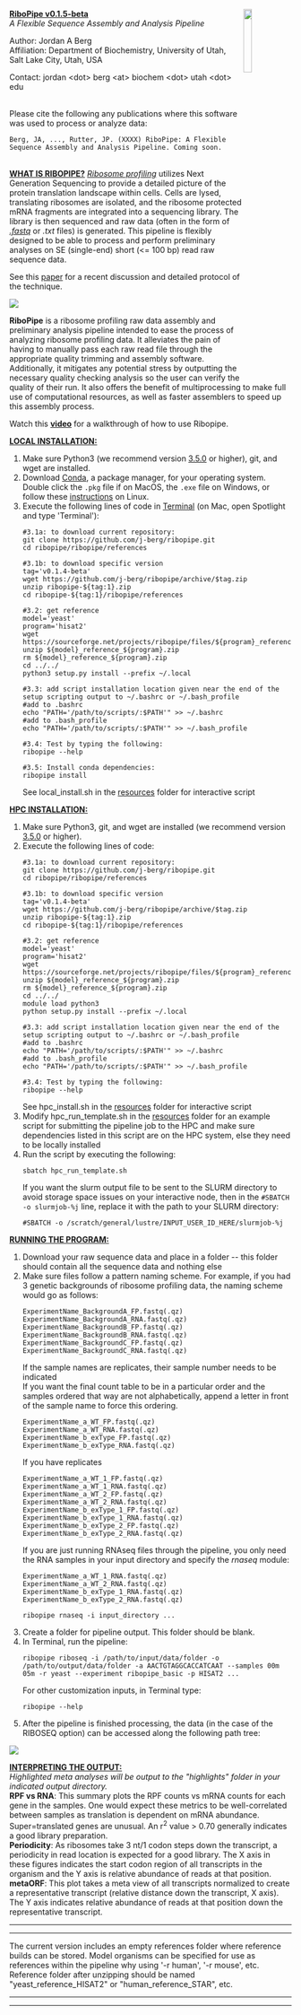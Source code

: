 <p><img src="https://github.com/RiboPipe/ribopipe/blob/master/docs/content/ribopipe.png" class="center" width="17%" height="17%" align="right">

<b><u>RiboPipe v0.1.5-beta</u></b>   
<i>A Flexible Sequence Assembly and Analysis Pipeline</i>  

Author: Jordan A Berg   
Affiliation: Department of Biochemistry, University of Utah, Salt Lake City, Utah, USA  

Contact: jordan \<dot\> berg \<at\> biochem \<dot\> utah \<dot\> edu </p>
<br />
Please cite the following any publications where this software was used to process or analyze data:   
```
Berg, JA, ..., Rutter, JP. (XXXX) RiboPipe: A Flexible Sequence Assembly and Analysis Pipeline. Coming soon.
```
<br />
<b><u>WHAT IS RIBOPIPE?</u></b>   
<i><a href="https://en.wikipedia.org/wiki/Ribosome_profiling">Ribosome profiling</a></i> utilizes Next Generation Sequencing to provide a detailed picture of the protein translation landscape within cells. Cells are lysed, translating ribosomes are isolated, and the ribosome protected mRNA fragments are integrated into a sequencing library. The library is then sequenced and raw data (often in the form of <i><a href="http://support.illumina.com/content/dam/illumina-support/help/BaseSpaceHelp_v2/Content/Vault/Informatics/Sequencing_Analysis/BS/swSEQ_mBS_FASTQFiles.htm">.fastq</a></i> or <i>.txt</i> files) is generated. This pipeline is flexibly designed to be able to process and perform preliminary analyses on SE (single-end) short (<= 100 bp) read raw sequence data.   

See this <a href="https://www.ncbi.nlm.nih.gov/pubmed/28579404">paper</a> for a recent discussion and detailed protocol of the technique.   


<img src="https://github.com/RiboPipe/ribopipe/blob/master/docs/content/riboseq_overview.png" class="center">

<b>RiboPipe</b> is a ribosome profiling raw data assembly and preliminary analysis pipeline intended to ease the process of analyzing ribosome profiling data. It alleviates the pain of having to manually pass each raw read file through the appropriate quality trimming and assembly software. Additionally, it mitigates any potential stress by outputting the necessary quality checking analysis so the user can verify the quality of their run. It also offers the benefit of multiprocessing to make full use of computational resources, as well as faster assemblers to speed up this assembly process.   

Watch this <a href=""><b>video</b></a> for a walkthrough of how to use Ribopipe.

<b><u>LOCAL INSTALLATION:</u></b>   
1)  Make sure Python3 (we recommend version <a href='https://www.python.org/downloads/release/python-364/'>3.5.0</a> or higher), git, and wget are installed.   
2)  Download <a href='https://www.anaconda.com/download/#macos'>Conda</a>, a package manager, for your operating system. Double click the ```.pkg``` file if on MacOS, the ```.exe``` file on Windows, or follow these <a href='https://conda.io/docs/user-guide/install/linux.html#install-linux-silent'>instructions</a> on Linux.    
3)  Execute the following lines of code in <a href="https://www.imore.com/how-use-terminal-mac-when-you-have-no-idea-where-start">Terminal</a> (on Mac, open Spotlight and type 'Terminal'):    
      ```linux
      #3.1a: to download current repository:
      git clone https://github.com/j-berg/ribopipe.git
      cd ribopipe/ribopipe/references

      #3.1b: to download specific version
      tag='v0.1.4-beta'
      wget https://github.com/j-berg/ribopipe/archive/$tag.zip
      unzip ribopipe-${tag:1}.zip
      cd ribopipe-${tag:1}/ribopipe/references

      #3.2: get reference
      model='yeast'
      program='hisat2'
      wget https://sourceforge.net/projects/ribopipe/files/${program}_references/${model}_reference_${program}.zip
      unzip ${model}_reference_${program}.zip
      rm ${model}_reference_${program}.zip
      cd ../../
      python3 setup.py install --prefix ~/.local

      #3.3: add script installation location given near the end of the setup scripting output to ~/.bashrc or ~/.bash_profile
      #add to .bashrc
      echo "PATH='/path/to/scripts/:$PATH'" >> ~/.bashrc
      #add to .bash_profile
      echo "PATH='/path/to/scripts/:$PATH'" >> ~/.bash_profile

      #3.4: Test by typing the following:
      ribopipe --help

      #3.5: Install conda dependencies:
      ribopipe install
      ```
    See local_install.sh in the <a href="https://github.com/j-berg/ribopipe/">resources</a> folder for interactive script

<b><u>HPC INSTALLATION:</u></b>   
1)  Make sure Python3, git, and wget are installed (we recommend version <a href='https://www.python.org/downloads/release/python-364/'>3.5.0</a> or higher).   
2)  Execute the following lines of code:   
      ```linux
      #3.1a: to download current repository:
      git clone https://github.com/j-berg/ribopipe.git
      cd ribopipe/ribopipe/references

      #3.1b: to download specific version
      tag='v0.1.4-beta'
      wget https://github.com/j-berg/ribopipe/archive/$tag.zip
      unzip ribopipe-${tag:1}.zip
      cd ribopipe-${tag:1}/ribopipe/references

      #3.2: get reference
      model='yeast'
      program='hisat2'
      wget https://sourceforge.net/projects/ribopipe/files/${program}_references/${model}_reference_${program}.zip
      unzip ${model}_reference_${program}.zip
      rm ${model}_reference_${program}.zip
      cd ../../
      module load python3
      python setup.py install --prefix ~/.local

      #3.3: add script installation location given near the end of the setup scripting output to ~/.bashrc or ~/.bash_profile
      #add to .bashrc
      echo "PATH='/path/to/scripts/:$PATH'" >> ~/.bashrc
      #add to .bash_profile
      echo "PATH='/path/to/scripts/:$PATH'" >> ~/.bash_profile

      #3.4: Test by typing the following:
      ribopipe --help
      ```
    See hpc_install.sh in the <a href="https://github.com/j-berg/ribopipe/">resources</a> folder for interactive script
3)  Modify hpc_run_template.sh in the <a href="https://github.com/j-berg/ribopipe/">resources</a> folder for an example script for submitting the pipeline job to the HPC and make sure dependencies listed in this script are on the HPC system, else they need to be locally installed    
4)  Run the script by executing the following:
      ```linux
      sbatch hpc_run_template.sh
      ```
    If you want the slurm output file to be sent to the SLURM directory to avoid storage space issues on your interactive node, then in the `#SBATCH -o slurmjob-%j` line, replace it with the path to your SLURM directory:
    ```linux
    #SBATCH -o /scratch/general/lustre/INPUT_USER_ID_HERE/slurmjob-%j
    ```   

<b><u>RUNNING THE PROGRAM:</u></b>   
1)  Download your raw sequence data and place in a folder -- this folder should contain all the sequence data and nothing else  
2)  Make sure files follow a pattern naming scheme. For example, if you had 3 genetic backgrounds of ribosome profiling data, the naming scheme would go as follows:  
     ```linux
     ExperimentName_BackgroundA_FP.fastq(.qz)  
     ExperimentName_BackgroundA_RNA.fastq(.qz)  
     ExperimentName_BackgroundB_FP.fastq(.qz)  
     ExperimentName_BackgroundB_RNA.fastq(.qz)  
     ExperimentName_BackgroundC_FP.fastq(.qz)  
     ExperimentName_BackgroundC_RNA.fastq(.qz)
     ```
    If the sample names are replicates, their sample number needs to be indicated  
    If you want the final count table to be in a particular order and the samples ordered that way are not alphabetically, append a letter in front of the sample name to force this ordering.  
      ```linux
      ExperimentName_a_WT_FP.fastq(.qz)  
      ExperimentName_a_WT_RNA.fastq(.qz)  
      ExperimentName_b_exType_FP.fastq(.qz)  
      ExperimentName_b_exType_RNA.fastq(.qz)  
      ```
    If you have replicates
      ```linux
      ExperimentName_a_WT_1_FP.fastq(.qz)  
      ExperimentName_a_WT_1_RNA.fastq(.qz)  
      ExperimentName_a_WT_2_FP.fastq(.qz)  
      ExperimentName_a_WT_2_RNA.fastq(.qz)
      ExperimentName_b_exType_1_FP.fastq(.qz)  
      ExperimentName_b_exType_1_RNA.fastq(.qz)  
      ExperimentName_b_exType_2_FP.fastq(.qz)  
      ExperimentName_b_exType_2_RNA.fastq(.qz)
      ```
    If you are just running RNAseq files through the pipeline, you only need the RNA samples in your input directory and specify the <i>rnaseq</i> module:
    ```linux
    ExperimentName_a_WT_1_RNA.fastq(.qz)   
    ExperimentName_a_WT_2_RNA.fastq(.qz)
    ExperimentName_b_exType_1_RNA.fastq(.qz)  
    ExperimentName_b_exType_2_RNA.fastq(.qz)

    ribopipe rnaseq -i input_directory ...
      ```
3)  Create a folder for pipeline output. This folder should be blank.  
4)  In Terminal, run the pipeline:  
      ```linux
      ribopipe riboseq -i /path/to/input/data/folder -o /path/to/output/data/folder -a AACTGTAGGCACCATCAAT --samples 00m 05m -r yeast --experiment ribopipe_basic -p HISAT2 ...   
      ```
      For other customization inputs, in Terminal type:
      ```linux
      ribopipe --help
      ```
5)  After the pipeline is finished processing, the data (in the case of the RIBOSEQ option) can be accessed along the following path tree:   
<img src="https://github.com/RiboPipe/ribopipe/blob/master/docs/content/ribopipe_overview.png" align="center">


<b><u>INTERPRETING THE OUTPUT:</u></b>   
<i>Highlighted meta analyses will be output to the "highlights" folder in your indicated output directory.</i>   
<b>RPF vs RNA</b>: This summary plots the RPF counts vs mRNA counts for each gene in the samples. One would expect these metrics to be well-correlated between samples as translation is dependent on mRNA abundance. Super=translated genes are unusual. An r<sup>2</sup> value > 0.70 generally indicates a good library preparation.   
<b>Periodicity</b>: As ribosomes take 3 nt/1 codon steps down the transcript, a periodicity in read location is expected for a good library. The X axis in these figures indicates the start codon region of all transcripts in the organism and the Y axis is relative abundance of reads at that position.   
<b>metaORF</b>: This plot takes a meta view of all transcripts normalized to create a representative transcript (relative distance down the transcript, X axis). The Y axis indicates relative abundance of reads at that position down the representative transcript.   


***  
******  
The current version includes an empty references folder where reference builds can be stored. Model organisms can be specified for use as references within the pipeline why using '-r human', '-r mouse', etc.  
Reference folder after unzipping should be named "yeast_reference_HISAT2" or "human_reference_STAR", etc.
******  
***  
